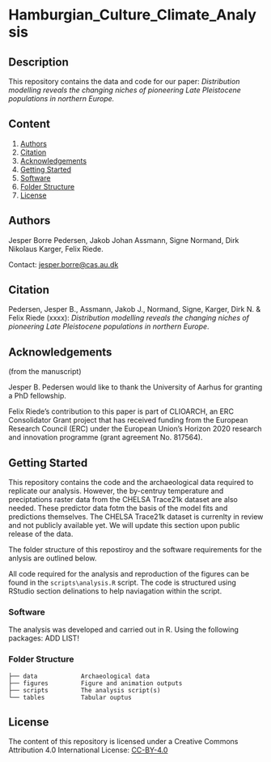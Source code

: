 # Hamburgian_Culture_Climate_Analysis

## Description

This repository contains the data and code for our paper: _Distribution modelling reveals the changing niches of pioneering Late Pleistocene populations in northern Europe._

## Content
1. [Authors](#Authors)
2. [Citation](#Citation)
3. [Acknowledgements](#Ackowledgements)
4. [Getting Started](#Getting-Started)
5. [Software](#Software)
6. [Folder Structure](#folder-structure)
7. [License](#License)

## Authors
Jesper Borre Pedersen, Jakob Johan Assmann, Signe Normand, Dirk Nikolaus Karger, Felix Riede.

Contact: jesper.borre@cas.au.dk

## Citation

Pedersen, Jesper B., Assmann, Jakob J., Normand, Signe, Karger, Dirk N. & Felix Riede (xxxx): _Distribution modelling reveals the changing niches of pioneering Late Pleistocene populations in northern Europe_.

## Acknowledgements
(from the manuscript)

Jesper B. Pedersen would like to thank the University of Aarhus for granting a PhD fellowship.

Felix Riede’s contribution to this paper is part of CLIOARCH, an ERC Consolidator Grant project that has received funding from the European Research Council (ERC) under the European Union’s Horizon 2020 research and innovation programme (grant agreement No. 817564).

## Getting Started
This repository contains the code and the archaeological data required to replicate our analysis. However, the by-centruy temperature and preciptations raster data from the CHELSA Trace21k dataset are also needed. These predictor data fotm the basis of the model fits and predictions themselves. The CHELSA Trace21k dataset is currenlty in review and not publicly available yet. We will update this section upon public release of the data.  

The folder structure of this repostiroy and the software requirements for the anlysis are outlined below. 

All code required for the analysis and reproduction of the figures can be found in the `scripts\analysis.R` script. The code is structured using RStudio section delinations to help naviagation within the script. 

### Software
The analysis was developed and carried out in R. Using the following packages: ADD LIST! 

### Folder Structure

```
├── data            Archaeological data       
├── figures         Figure and animation outputs
├── scripts         The analysis script(s)
└── tables          Tabular ouptus
```

## License
The content of this repository is licensed under a Creative Commons Attribution 4.0 International License: [CC-BY-4.0](http://creativecommons.org/licenses/by/4.0/)
